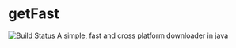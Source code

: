# getFast
[![Build Status](https://travis-ci.org/devdil/getFast.svg?branch=master)](https://travis-ci.org/devdil/getFast)
A simple, fast and cross platform downloader in java
